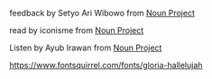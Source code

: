 feedback by Setyo Ari Wibowo from <a href="https://thenounproject.com/browse/icons/term/feedback/" target="_blank" title="feedback Icons">Noun Project</a>

read by iconisme from <a href="https://thenounproject.com/browse/icons/term/read/" target="_blank" title="read Icons">Noun Project</a>

Listen by Ayub Irawan from <a href="https://thenounproject.com/browse/icons/term/listen/" target="_blank" title="Listen Icons">Noun Project</a>

https://www.fontsquirrel.com/fonts/gloria-hallelujah
